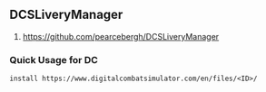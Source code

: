 ## DCSLiveryManager
1. https://github.com/pearcebergh/DCSLiveryManager

### Quick Usage for DC
`install https://www.digitalcombatsimulator.com/en/files/<ID>/`